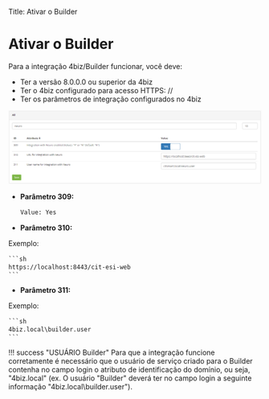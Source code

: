 Title: Ativar o Builder

# Ativar o Builder

Para a integração 4biz/Builder funcionar, você deve:

- Ter a versão 8.0.0.0 ou superior da 4biz
- Ter o 4biz configurado para acesso HTTPS: //
- Ter os parâmetros de integração configurados no 4biz


![Builder Conection][1]

- **Parâmetro 309:**

    ```sh
    Value: Yes
    ```

- **Parâmetro 310:**

Exemplo:

    ```sh
    https://localhost:8443/cit-esi-web
    ```

- **Parâmetro 311:**

Exemplo:

    ```sh
    4biz.local\builder.user
    ```
    

!!! success "USUÁRIO Builder"
    Para que a integração funcione corretamente é necessário que o usuário de serviço criado para o Builder contenha no campo login o atributo de identificação do domínio, ou seja, "4biz.local" (ex. O usuário "Builder" deverá ter no campo login a seguinte informação  "4biz.local\builder.user").


[1]:images/builder-conection.png
